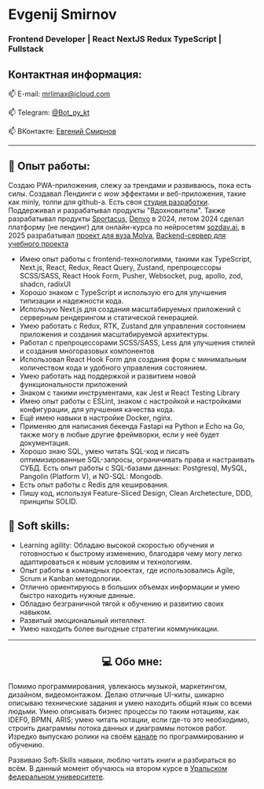 # Evgenij Smirnov
### Frontend Developer | React NextJS Redux TypeScript | Fullstack

## Контактная информация:
<p style="text-align: start">
   📫 E-mail: <a href='mailto:mrlimax@icloud.com'>mrlimax@icloud.com</a>
</p>
<p style="text-align: start">
   📫 Telegram: <a href='https://t.me/Bot_py_kt'>@Bot_py_kt</a>
</p>
<p style="text-align: start">
   📫 ВКонтакте: <a href='https://vk.com/feetache'>Евгений Смирнов</a>
</p>

***

## 💼 Опыт работы:

Создаю PWA-приложения, слежу за трендами и развиваюсь, пока есть силы. Создавал Лендинги с *wow* эффектами и веб-приложения, такие как minly, толпи для github-а. Есть своя [студия разработки](https://weberium-tarkue.vercel.app). Поддерживал и разрабатывал продукты "Вдохновители". Также разрабатывал продукты [Sportacus](https://github.com/SportacusRu), [Denvo](https://github.com/denvoRu) в 2024, летом 2024 сделал платформу (не лендинг) для онлайн-курса по нейросетям [sozdav.ai](https://sozdav.ai), в 2025 разрабатывал [проект для вуза Molva](https://github.com/tarkue/molva-frontend), [Backend-сервер для учебного проекта](https://github.com/tarkue/messenger_api)

- Имею опыт работы с frontend-технологиями, такими как TypeScript, Next.js, React, Redux, React Query, Zustand, препроцессоры
  SCSS/SASS, React Hook Form, Pusher, Websocket, pug, apollo, zod, shadcn, radixUI
- Хорошо знаком с TypeScript и использую его для улучшения типизации и надежности кода.
- Использую Next.js для создания масштабируемых приложений с серверным рендерингом и статической генерацией.
- Умею работать с Redux, RTK, Zustand для управления состоянием приложения и создания масштабируемой архитектуры.
- Работал с препроцессорами SCSS/SASS, Less для улучшения стилей и создания многоразовых компонентов
- Использовал React Hook Form для создания форм с минимальным количеством кода и удобного управления состоянием.
- Умею работать над поддержкой и развитием новой функциональности приложений
- Знаком с такими инструментами, как Jest и React Testing Library
- Имею опыт работы с ESLint, знаком с настройкой и настройками конфигурации, для улучшения качества кода.
- Ещё имею навыки в настройке Docker, nginx.
- Применяю для написания бекенда Fastapi на Python и Echo на Go, также могу в любые другие фреймворки, если у неё будет документация.
- Хорошо знаю SQL, умею читать SQL-код и писать оптимизированные SQL-запросы, ограничивать права и настраивать СУБД. Есть опыт работы с SQL-базами данных: Postgresql, MySQL, Pangolin (Platform V), и NO-SQL: Mongodb.
- Есть опыт работы с Redis для кеширования.
- Пишу код, используя Feature-Sliced Design, Clean Archetecture, DDD, принципы SOLID. 
  
## 🤝 Soft skills:

* Learning agility: Обладаю высокой скоростью обучения и готовностью к быстрому изменению,
  благодаря чему могу легко адаптироваться к новым условиям и технологиям.
* Опыт работы в командных проектах, где использовались Agile, Scrum и Kanban методологии.
* Отлично ориентируюсь в больших объемах информации и умею быстро находить нужные данные.
* Обладаю безграничной тягой к обучению и развитию своих навыком.
* Развитый эмоциональный интеллект.
* Умею находить более выгодные стратегии коммуникации.

***

## <p align="center"> 💻 Обо мне:</p>

Помимо программирования, увлекаюсь музыкой, маркетингом, дизайном, видеомонтажом. Делаю отличные UI-киты, шикарно описываю технические задания и умею находить общий язык со всеми людьми. Умею описывать бизнес процессы по таким нотациям, как IDEF0, BPMN, ARIS; умею читать нотации, если где-то это необходимо, строить диаграммы потока данных и диаграммы потоков работ. Изредко выпускаю ролики на своём [канале](https://vk.com/tarque_ru) по программированию и обучению. 

Развиваю Soft-Skills навыки, люблю читать книги и разбираться во всём. В данный момент обучаюсь на втором курсе в  [Уральском федеральном университете](https://urfu.ru/ru/).

<!---
tarkue/tarkue is a ✨ special ✨ repository because its `README.md` (this file) appears on your GitHub profile.
You can click the Preview link to take a look at your changes.
--->
